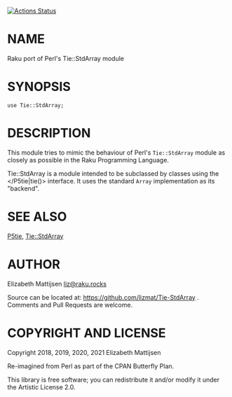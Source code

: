 [![Actions Status](https://github.com/lizmat/Tie-StdArray/workflows/test/badge.svg)](https://github.com/lizmat/Tie-StdArray/actions)

NAME
====

Raku port of Perl's Tie::StdArray module

SYNOPSIS
========

    use Tie::StdArray;

DESCRIPTION
===========

This module tries to mimic the behaviour of Perl's `Tie::StdArray` module as closely as possible in the Raku Programming Language.

Tie::StdArray is a module intended to be subclassed by classes using the </P5tie|tie()> interface. It uses the standard `Array` implementation as its "backend".

SEE ALSO
========

[P5tie](P5tie), [Tie::StdArray](Tie::StdArray)

AUTHOR
======

Elizabeth Mattijsen <liz@raku.rocks>

Source can be located at: https://github.com/lizmat/Tie-StdArray . Comments and Pull Requests are welcome.

COPYRIGHT AND LICENSE
=====================

Copyright 2018, 2019, 2020, 2021 Elizabeth Mattijsen

Re-imagined from Perl as part of the CPAN Butterfly Plan.

This library is free software; you can redistribute it and/or modify it under the Artistic License 2.0.

